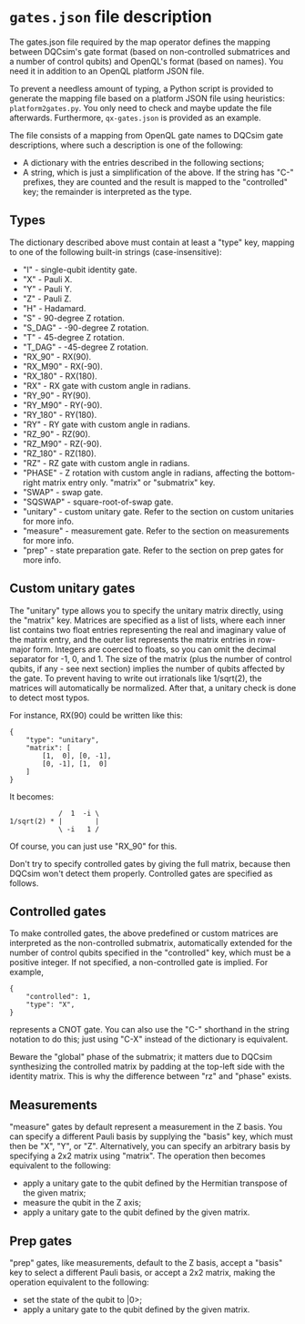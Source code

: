 # `gates.json` file description

The gates.json file required by the map operator defines the mapping between
DQCsim's gate format (based on non-controlled submatrices and a number of
control qubits) and OpenQL's format (based on names). You need it in addition
to an OpenQL platform JSON file.

To prevent a needless amount of typing, a Python script is provided to generate
the mapping file based on a platform JSON file using heuristics:
`platform2gates.py`. You only need to check and maybe update the file
afterwards. Furthermore, `qx-gates.json` is provided as an example.

The file consists of a mapping from OpenQL gate names to DQCsim gate
descriptions, where such a description is one of the following:

 - A dictionary with the entries described in the following sections;
 - A string, which is just a simplification of the above. If the string has
   "C-" prefixes, they are counted and the result is mapped to the "controlled"
   key; the remainder is interpreted as the type.

## Types

The dictionary described above must contain at least a "type" key, mapping to
one of the following built-in strings (case-insensitive):

 - "I" - single-qubit identity gate.
 - "X" - Pauli X.
 - "Y" - Pauli Y.
 - "Z" - Pauli Z.
 - "H" - Hadamard.
 - "S" - 90-degree Z rotation.
 - "S_DAG" - -90-degree Z rotation.
 - "T" - 45-degree Z rotation.
 - "T_DAG" - -45-degree Z rotation.
 - "RX_90" - RX(90).
 - "RX_M90" - RX(-90).
 - "RX_180" - RX(180).
 - "RX" - RX gate with custom angle in radians.
 - "RY_90" - RY(90).
 - "RY_M90" - RY(-90).
 - "RY_180" - RY(180).
 - "RY" - RY gate with custom angle in radians.
 - "RZ_90" - RZ(90).
 - "RZ_M90" - RZ(-90).
 - "RZ_180" - RZ(180).
 - "RZ" - RZ gate with custom angle in radians.
 - "PHASE" - Z rotation with custom angle in radians, affecting the
   bottom-right matrix entry only.
   "matrix" or "submatrix" key.
 - "SWAP" - swap gate.
 - "SQSWAP" - square-root-of-swap gate.
 - "unitary" - custom unitary gate. Refer to the section on custom unitaries
   for more info.
 - "measure" - measurement gate. Refer to the section on measurements for more
   info.
 - "prep" - state preparation gate. Refer to the section on prep gates for more
   info.

## Custom unitary gates

The "unitary" type allows you to specify the unitary matrix directly, using the
"matrix" key. Matrices are specified as a list of lists, where each inner list
contains two float entries representing the real and imaginary value of the
matrix entry, and the outer list represents the matrix entries in row-major
form. Integers are coerced to floats, so you can omit the decimal separator for
-1, 0, and 1. The size of the matrix (plus the number of control qubits, if any -
see next section) implies the number of qubits affected by the gate. To prevent
having to write out irrationals like 1/sqrt(2), the matrices will automatically
be normalized. After that, a unitary check is done to detect most typos.

For instance, RX(90) could be written like this:

    {
        "type": "unitary",
        "matrix": [
            [1,  0], [0, -1],
            [0, -1], [1,  0]
        ]
    }

It becomes:

                /  1  -i \
    1/sqrt(2) * |        |
                \ -i   1 /

Of course, you can just use "RX_90" for this.

Don't try to specify controlled gates by giving the full matrix, because then
DQCsim won't detect them properly. Controlled gates are specified as follows.

## Controlled gates

To make controlled gates, the above predefined or custom matrices are
interpreted as the non-controlled submatrix, automatically extended for the
number of control qubits specified in the "controlled" key, which must be a
positive integer. If not specified, a non-controlled gate is implied. For
example,

    {
        "controlled": 1,
        "type": "X",
    }

represents a CNOT gate. You can also use the "C-" shorthand in the string
notation to do this; just using "C-X" instead of the dictionary is equivalent.

Beware the "global" phase of the submatrix; it matters due to DQCsim
synthesizing the controlled matrix by padding at the top-left side with the
identity matrix. This is why the difference between "rz" and "phase" exists.

## Measurements

"measure" gates by default represent a measurement in the Z basis. You can
specify a different Pauli basis by supplying the "basis" key, which must then
be "X", "Y", or "Z". Alternatively, you can specify an arbitrary basis by
specifying a 2x2 matrix using "matrix". The operation then becomes equivalent
to the following:

 - apply a unitary gate to the qubit defined by the Hermitian transpose of the
   given matrix;
 - measure the qubit in the Z axis;
 - apply a unitary gate to the qubit defined by the given matrix.

## Prep gates

"prep" gates, like measurements, default to the Z basis, accept a "basis" key
to select a different Pauli basis, or accept a 2x2 matrix, making the operation
equivalent to the following:

 - set the state of the qubit to |0>;
 - apply a unitary gate to the qubit defined by the given matrix.
